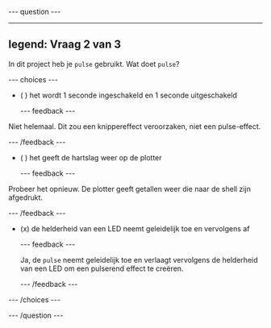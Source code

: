 
--- question ---

---
legend: Vraag 2 van 3
---

In dit project heb je `pulse` gebruikt. Wat doet `pulse`?

--- choices ---

- ( ) het wordt 1 seconde ingeschakeld en 1 seconde uitgeschakeld

  --- feedback ---

Niet helemaal. Dit zou een knippereffect veroorzaken, niet een pulse-effect.

  --- /feedback ---

- ( ) het geeft de hartslag weer op de plotter

  --- feedback ---

Probeer het opnieuw. De plotter geeft getallen weer die naar de shell zijn afgedrukt.

  --- /feedback ---

- (x) de helderheid van een LED neemt geleidelijk toe en vervolgens af

  --- feedback ---

  Ja, de `pulse` neemt geleidelijk toe en verlaagt vervolgens de helderheid van een LED om een pulserend effect te creëren.

  --- /feedback ---


--- /choices ---

--- /question ---
